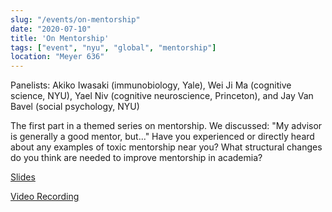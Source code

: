 ```yaml
---
slug: "/events/on-mentorship"
date: "2020-07-10"
title: 'On Mentorship'
tags: ["event", "nyu", "global", "mentorship"]
location: "Meyer 636"
---
```

Panelists: Akiko Iwasaki (immunobiology, Yale), Wei Ji Ma (cognitive science, NYU), Yael Niv (cognitive neuroscience, Princeton), and Jay Van Bavel (social psychology, NYU)

The first part in a themed series on mentorship. We discussed:
"My advisor is generally a good mentor, but..."
Have you experienced or directly heard about any examples of toxic mentorship near you?
What structural changes do you think are needed to improve mentorship in academia?

[Slides](https://www.cns.nyu.edu/events/growingupinscience/files/20200710%20GUIS%20on%20mentoring.pdf)

[Video Recording](https://nyu.zoom.us/rec/play/RhoLIdEPhyVEs4S2Yhh9VkqAh96IzseOooi_3O1KGe5sY9XiEy57HcaslP7iM4T6Vz5TzH255NjNw0gS.Cx2lbpWI6o4xIqJ4?canPlayFromShare=true&from=share_recording_detail&continueMode=true&componentName=rec-play&originRequestUrl=https%3A%2F%2Fnyu.zoom.us%2Frec%2Fshare%2F-pMtNqnI_EJOc6vo7nr1d7Q7PYfreaa8gSAbr6EMnUoxVkmi9GVhYXA_HdLm30Tl)